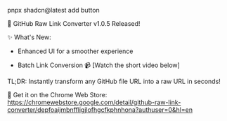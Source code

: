 pnpx shadcn@latest add button


🚀 GitHub Raw Link Converter v1.0.5 Released!

✨ What's New:

- Enhanced UI for a smoother experience

- Batch Link Conversion  📹 [Watch the short video below]

TL;DR: Instantly transform any GitHub file URL into a raw URL in seconds!

🔗 Get it on the Chrome Web Store: https://chromewebstore.google.com/detail/github-raw-link-converter/depfoaijmbnffligjlofhgcfkphnhona?authuser=0&hl=en